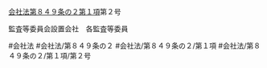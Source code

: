 [会社法第８４９条の２第１項](会社法＿＿＿＿第８４９条の２第１項)第２号

監査等委員会設置会社　各監査等委員


#会社法
#会社法/第８４９条の２
#会社法/第８４９条の２/第１項
#会社法/第８４９条の２/第１項/第２号
